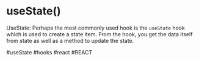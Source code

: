 # useState()
UseState: Perhaps the most commonly used hook is the `useState` hook which is used to create a state item. From the hook, you get the data itself from state as well as a method to update the state.

#useState
#hooks #react #REACT 